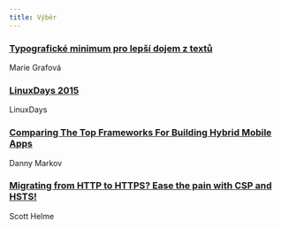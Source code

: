 ```yaml
---
title: Výběr
---
```


### [Typografické minimum pro lepší dojem z textů](http://www.sibiranka.cz/blog/typograficke-minimum-pro-lepsi-dojem-z-textu/)
Marie Grafová

### [LinuxDays 2015](https://www.youtube.com/playlist?list=PLlTxFw5y5UZt-yj1ijhIGzwCsRmRwYn_0)
LinuxDays

### [Comparing The Top Frameworks For Building Hybrid Mobile Apps](http://tutorialzine.com/2015/10/comparing-the-top-frameworks-for-building-hybrid-mobile-apps/)
Danny Markov

### [Migrating from HTTP to HTTPS? Ease the pain with CSP and HSTS!](https://scotthelme.co.uk/migrating-from-http-to-https-ease-the-pain-with-csp-and-hsts/)
Scott Helme
